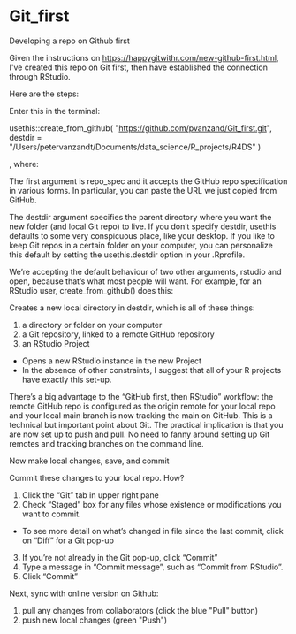 # Git_first
Developing a repo on Github first


Given the instructions on https://happygitwithr.com/new-github-first.html, I've created this repo on Git first, then have established the connection through RStudio.

Here are the steps:

Enter this in the terminal:

usethis::create_from_github(
    "https://github.com/pvanzand/Git_first.git",
    destdir = "/Users/petervanzandt/Documents/data_science/R_projects/R4DS"
)

, where:

The first argument is repo_spec and it accepts the GitHub repo specification in various forms. In particular, you can paste the URL we just copied from GitHub.

The destdir argument specifies the parent directory where you want the new folder (and local Git repo) to live. If you don’t specify destdir, usethis defaults to some very conspicuous place, like your desktop. If you like to keep Git repos in a certain folder on your computer, you can personalize this default by setting the usethis.destdir option in your .Rprofile.

We’re accepting the default behaviour of two other arguments, rstudio and open, because that’s what most people will want. For example, for an RStudio user, create_from_github() does this:

Creates a new local directory in destdir, which is all of these things:
1. a directory or folder on your computer
2. a Git repository, linked to a remote GitHub repository
3. an RStudio Project

* Opens a new RStudio instance in the new Project
* In the absence of other constraints, I suggest that all of your R projects have exactly this set-up.

There’s a big advantage to the “GitHub first, then RStudio” workflow: the remote GitHub repo is configured as the origin remote for your local repo and your local main branch is now tracking the main on GitHub. This is a technical but important point about Git. The practical implication is that you are now set up to push and pull. No need to fanny around setting up Git remotes and tracking branches on the command line.

Now make local changes, save, and commit

Commit these changes to your local repo. How?

1. Click the “Git” tab in upper right pane
2. Check “Staged” box for any files whose existence or modifications you want to commit.
* To see more detail on what’s changed in file since the last commit, click on “Diff” for a Git pop-up
3. If you’re not already in the Git pop-up, click “Commit”
4. Type a message in “Commit message”, such as “Commit from RStudio”.
5. Click “Commit”

Next, sync with online version on Github:
1. pull any changes from collaborators (click the blue "Pull" button)
2. push new local changes (green "Push")

